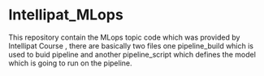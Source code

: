 # Intellipat_MLops

This repository contain the MLops topic code which was provided by Intellipat Course , there are basically two files one pipeline_build which is used to buid pipeline and another pipeline_script which defines the model which is going to run on the pipeline.
